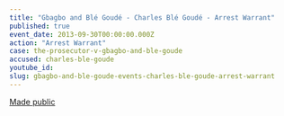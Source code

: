 ```yaml
---
title: "Gbagbo and Blé Goudé - Charles Blé Goudé - Arrest Warrant"
published: true
event_date: 2013-09-30T00:00:00.000Z
action: "Arrest Warrant"
case: the-prosecutor-v-gbagbo-and-ble-goude
accused: charles-ble-goude
youtube_id:
slug: gbagbo-and-ble-goude-events-charles-ble-goude-arrest-warrant
---
```


[Made public](http://www.icc-cpi.int/iccdocs/doc/doc1292069.pdf)
